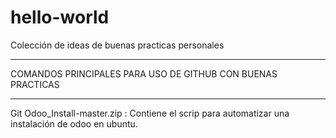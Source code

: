 # hello-world
Colección de ideas de buenas practicas personales
*************************************************
COMANDOS PRINCIPALES PARA USO DE GITHUB CON BUENAS PRACTICAS
*************************************************
Git
Odoo_Install-master.zip : Contiene el scrip para automatizar una instalación de odoo en ubuntu.

